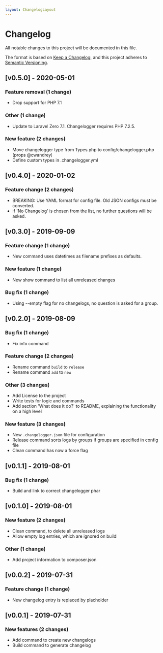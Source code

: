 ```yaml
---
layout: ChangelogLayout
---
```

# Changelog

All notable changes to this project will be documented in this file.

The format is based on [Keep a Changelog](https://keepachangelog.com/), and this project adheres to [Semantic Versioning](https://semver.org/spec/v2.0.0.html).

<!-- CHANGELOGGER -->

## [v0.5.0] - 2020-05-01

### Feature removal (1 change)

- Drop support for PHP 7.1

### Other (1 change)

- Update to Laravel Zero 7.1. Changelogger requires PHP 7.2.5.

### New feature (2 changes)

- Move changelogger type from Types.php to config/changelogger.php (props @cwandrey)
- Define custom types in .changelogger.yml


## [v0.4.0] - 2020-01-02

### Feature change (2 changes)

- BREAKING: Use YAML format for config file. Old JSON configs must be converted.
- If 'No Changelog' is chosen from the list, no further questions will be asked.


## [v0.3.0] - 2019-09-09

### Feature change (1 change)

- New command uses datetimes as filename prefixes as defaults.

### New feature (1 change)

- New show command to list all unreleased changes

### Bug fix (1 change)

- Using --empty flag for no changelogs, no question is asked for a group.


## [v0.2.0] - 2019-08-09

### Bug fix (1 change)

- Fix info command

### Feature change (2 changes)

- Rename command `build` to `release`
- Rename command `add` to `new`

### Other (3 changes)

- Add License to the project
- Write tests for logic and commands
- Add section 'What does it do?' to README, explaining the functionality on a high level

### New feature (3 changes)

- New `.changelogger.json` file for configuration
- Release command sorts logs by groups if groups are specified in config file
- Clean command has now a force flag


## [v0.1.1] - 2019-08-01

### Bug fix (1 change)

* Build and link to correct changelogger phar


## [v0.1.0] - 2019-08-01

### New feature (2 changes)

* Clean command, to delete all unreleased logs
* Allow empty log entries, which are ignored on build

### Other (1 change)

* Add project information to composer.json


## [v0.0.2] - 2019-07-31

### Feature change (1 change)

* New changelog entry is replaced by placholder


## [v0.0.1] - 2019-07-31

### New features (2 changes)

* Add command to create new changelogs
* Build command to generate changelog
